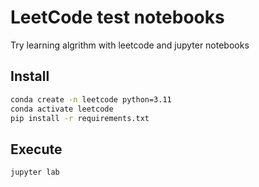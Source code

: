# LeetCode test notebooks

Try learning algrithm with leetcode and jupyter notebooks

## Install

```bash
conda create -n leetcode python=3.11
conda activate leetcode
pip install -r requirements.txt

```

## Execute

```bash
jupyter lab
```
